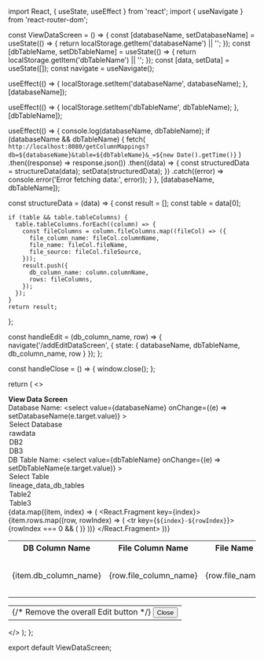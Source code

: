 import React, { useState, useEffect } from 'react';
import { useNavigate } from 'react-router-dom';

const ViewDataScreen = () => {
  const [databaseName, setDatabaseName] = useState(() => {
    return localStorage.getItem('databaseName') || '';
  });
  const [dbTableName, setDbTableName] = useState(() => {
    return localStorage.getItem('dbTableName') || '';
  });
  const [data, setData] = useState([]);
  const navigate = useNavigate();

  useEffect(() => {
    localStorage.setItem('databaseName', databaseName);
  }, [databaseName]);

  useEffect(() => {
    localStorage.setItem('dbTableName', dbTableName);
  }, [dbTableName]);

  useEffect(() => {
    console.log(databaseName, dbTableName);
    if (databaseName && dbTableName) {
      fetch(
        `http://localhost:8080/getColumnMappings?db=${databaseName}&table=${dbTableName}&_=${new Date().getTime()}`
      )
        .then((response) => response.json())
        .then((data) => {
          const structuredData = structureData(data);
          setData(structuredData);
        })
        .catch((error) => console.error('Error fetching data:', error));
    }
  }, [databaseName, dbTableName]);

  const structureData = (data) => {
    const result = [];
    const table = data[0];

    if (table && table.tableColumns) {
      table.tableColumns.forEach((column) => {
        const fileColumns = column.fileColumns.map((fileCol) => ({
          file_column_name: fileCol.columnName,
          file_name: fileCol.fileName,
          file_source: fileCol.fileSource,
        }));
        result.push({
          db_column_name: column.columnName,
          rows: fileColumns,
        });
      });
    }
    return result;
  };

  const handleEdit = (db_column_name, row) => {
    navigate('/addEditDataScreen', { state: { databaseName, dbTableName, db_column_name, row } });
  };

  const handleClose = () => {
    window.close();
  };

  return (
    <>
      <div className="root">
        <div className="main">
          <div id="holder">
            <div id="content-top">
              <div id="bannerContentSmall">
                <div className="header">
                  <div className="headerLeft"></div>
                </div>
              </div>
            </div>
            <div className="content-bottom">
              <div className="top-most-div">
                <div className="breadcrumb">
                  <span className="breadcrumbLeftInside">
                    <b>View Data Screen</b>
                  </span>
                </div>
                <div className="dropdowns-container">
                  <label>
                    Database Name:
                    <select
                      value={databaseName}
                      onChange={(e) => setDatabaseName(e.target.value)}
                    >
                      <option value="">Select Database</option>
                      <option value="rawdata">rawdata</option>
                      <option value="DB2">DB2</option>
                      <option value="DB3">DB3</option>
                    </select>
                  </label>
                  <label>
                    DB Table Name:
                    <select
                      value={dbTableName}
                      onChange={(e) => setDbTableName(e.target.value)}
                    >
                      <option value="">Select Table</option>
                      <option value="lineage_data_db_tables">
                        lineage_data_db_tables
                      </option>
                      <option value="Table2">Table2</option>
                      <option value="Table3">Table3</option>
                    </select>
                  </label>
                </div>
                <div className="highlight">
                  <table className="headTable">
                    <tbody>
                      <tr>
                        <th>DB Column Name</th>
                        <th>File Column Name</th>
                        <th>File Name</th>
                        <th>File Source</th>
                        <th>Actions</th>
                      </tr>
                      {data.map((item, index) => (
                        <React.Fragment key={index}>
                          {item.rows.map((row, rowIndex) => (
                            <tr key={`${index}-${rowIndex}`}>
                              {rowIndex === 0 && (
                                <td
                                  rowSpan={item.rows.length}
                                  className="db-column-cell"
                                >
                                  {item.db_column_name}
                                </td>
                              )}
                              <td>{row.file_column_name}</td>
                              <td>{row.file_name}</td>
                              <td>{row.file_source}</td>
                              <td>
                                <button
                                  onClick={() =>
                                    handleEdit(item.db_column_name, row)
                                  }
                                  className="btn edit-btn"
                                >
                                  Edit
                                </button>
                              </td>
                            </tr>
                          ))}
                        </React.Fragment>
                      ))}
                    </tbody>
                  </table>
                  <table className="table-xml">
                    <tbody>
                      <tr>
                        <td>
                          {/* Remove the overall Edit button */}
                          <button
                            onClick={handleClose}
                            className="btn close-btn"
                          >
                            Close
                          </button>
                        </td>
                      </tr>
                    </tbody>
                  </table>
                </div>
              </div>
            </div>
          </div>
        </div>
      </div>
    </>
  );
};

export default ViewDataScreen;
